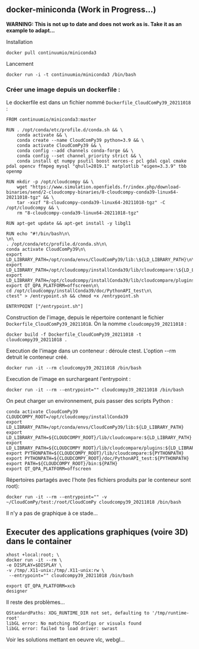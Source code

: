 ## docker-miniconda (Work in Progress...)

**WARNING: This is not up to date and does not work as is. Take it as an example to adapt...**

Installation

```
docker pull continuumio/miniconda3
```
Lancement

```
docker run -i -t continuumio/miniconda3 /bin/bash
```

### Créer une image depuis un dockerfile :

Le dockerfile est dans un fichier nommé `Dockerfile_CloudComPy39_20211018` :


```
FROM continuumio/miniconda3:master

RUN . /opt/conda/etc/profile.d/conda.sh && \
    conda activate && \
    conda create --name CloudComPy39 python=3.9 && \
    conda activate CloudComPy39 && \
    conda config --add channels conda-forge && \
    conda config --set channel_priority strict && \
    conda install qt numpy psutil boost xerces-c pcl gdal cgal cmake pdal opencv ffmpeg mysql "qhull=2019.1" matplotlib "eigen=3.3.9" tbb openmp

RUN mkdir -p /opt/cloudcompy && \
    wget "https://www.simulation.openfields.fr/index.php/download-binaries/send/2-cloudcompy-binaries/8-cloudcompy-conda39-linux64-20211018-tgz" && \
    tar -xvzf "8-cloudcompy-conda39-linux64-20211018-tgz" -C /opt/cloudcompy && \
    rm "8-cloudcompy-conda39-linux64-20211018-tgz"

RUN apt-get update && apt-get install -y libgl1

RUN echo "#!/bin/bash\n\
\n\
. /opt/conda/etc/profile.d/conda.sh\n\
conda activate CloudComPy39\n\
export LD_LIBRARY_PATH=/opt/conda/envs/CloudComPy39/lib:\${LD_LIBRARY_PATH}\n\
export LD_LIBRARY_PATH=/opt/cloudcompy/installConda39/lib/cloudcompare:\${LD_LIBRARY_PATH}\n\
export LD_LIBRARY_PATH=/opt/cloudcompy/installConda39/lib/cloudcompare/plugins:\${LD_LIBRARY_PATH}\n\
export QT_QPA_PLATFORM=offscreen\n\
cd /opt/cloudcompy/installConda39/doc/PythonAPI_test\n\
ctest" > /entrypoint.sh && chmod +x /entrypoint.sh

ENTRYPOINT ["/entrypoint.sh"]
```

Construction de l'image, depuis le répertoire contenant le fichier `Dockerfile_CloudComPy39_20211018`. On la nomme `cloudcompy39_20211018` :

```
docker build -f Dockerfile_CloudComPy39_20211018 -t cloudcompy39_20211018 .
```

Execution de l'image dans un conteneur : déroule ctest. L'option --rm detruit le conteneur créé.


```
docker run -it --rm cloudcompy39_20211018 /bin/bash
```

Execution de l'image en surchargeant l'entrypoint :

```
docker run -it --rm --entrypoint="" cloudcompy39_20211018 /bin/bash
```

On peut charger un environnement, puis passer des scripts Python :

```
conda activate CloudComPy39
CLOUDCOMPY_ROOT=/opt/cloudcompy/installConda39
export LD_LIBRARY_PATH=/opt/conda/envs/CloudComPy39/lib:${LD_LIBRARY_PATH}
export LD_LIBRARY_PATH=${CLOUDCOMPY_ROOT}/lib/cloudcompare:${LD_LIBRARY_PATH}
export LD_LIBRARY_PATH=${CLOUDCOMPY_ROOT}/lib/cloudcompare/plugins:${LD_LIBRARY_PATH}
export PYTHONPATH=${CLOUDCOMPY_ROOT}/lib/cloudcompare:${PYTHONPATH}
export PYTHONPATH=${CLOUDCOMPY_ROOT}/doc/PythonAPI_test:${PYTHONPATH}
export PATH=${CLOUDCOMPY_ROOT}/bin:${PATH}
export QT_QPA_PLATFORM=offscreen
```

Répertoires partagés avec l'hote (les fichiers produits par le conteneur sont root):

```
docker run -it --rm --entrypoint="" -v ~/CloudComPy/test:/root/CloudComPy cloudcompy39_20211018 /bin/bash
```

Il n'y a pas de graphique à ce stade...

## Executer des applications graphiques (voire 3D) dans le container

```
xhost +local:root; \
docker run -it --rm \
-e DISPLAY=$DISPLAY \
-v /tmp/.X11-unix:/tmp/.X11-unix:rw \
 --entrypoint="" cloudcompy39_20211018 /bin/bash
```

```
export QT_QPA_PLATFORM=xcb
designer
```
Il reste des problèmes...
```
QStandardPaths: XDG_RUNTIME_DIR not set, defaulting to '/tmp/runtime-root'
libGL error: No matching fbConfigs or visuals found
libGL error: failed to load driver: swrast
```

Voir les solutions mettant en oeuvre vlc, webgl...



